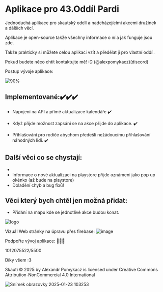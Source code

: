 
# Aplikace pro 43.Oddíl Pardi

Jednoduchá aplikace pro skautský oddíl a nadcházejícími akcemi družinek a dálších věcí.

Aplikace je open-source takže všechny informace o ní a jak funguje jsou zde. 

Takže prakticky si můžete celou aplikaci vzít a předělat ji pro vlastní oddíl.

Pokud budete něco chtít kontaktujte mě! :D (@alexpomykacz)(discord)


Postup vývoje aplikace:

![90%](https://progress-bar.xyz/90)

## Implementované:✔️✔️✔️

- Napojení na API a přímé aktualizace kalendáře ✔️

- Když příjde možnost zapsání se na akce přijde do aplikace. ✔️
- Přihlašování pro rodiče abychom předešli nežádoucímu přihlašování náhodných lidí. ✔️
## Další věci co se chystají:
- 
- Informace o nové aktualizaci na playstore přijde oznámení jako pop up okénko (až bude na playstore) 
- Doladění chyb a bug fixů!

## Věci který bych chtěl jen možná přidat:
- Přidání na mapu kde se jednotlivé akce budou konat.

![logo](https://github.com/user-attachments/assets/d9df24b6-a650-4615-9195-7ce1a5b6d98e)


Vizuál Web stránky na úpravu přes firebase:
![image](https://github.com/user-attachments/assets/56563871-fa7a-466d-95bc-28545d850164)

Podpořte vývoj aplikace: 🤑💵💸

1012075522/5500 

Díky všem :3

Skauti © 2025 by Alexandr Pomykacz is licensed under Creative Commons Attribution-NonCommercial 4.0 International 

![Snímek obrazovky 2025-01-23 103253](https://github.com/user-attachments/assets/c702fed2-9ed9-4802-b93e-8c44486fd21c)
